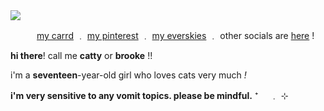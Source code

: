 <img src="https://i.pinimg.com/564x/3a/33/7f/3a337f23078e45ea6995fcaa05d77083.jpg">

   [my carrd](https://catty.crd.co) ﹒ [my pinterest](https://www.pinterest.com/cattylogo/) ﹒ [my everskies](https://everskies.com/user/cqtty-16982497)  ﹒ other socials are [here](https://beacons.ai/cattylogo) !

 **hi there**! call me **catty** or **brooke** !!

 i'm a **seventeen**-year-old girl who loves cats very much *!*

 **i'm very sensitive to any vomit topics. please be mindful.** ⁺ 　﹒ ⊹
